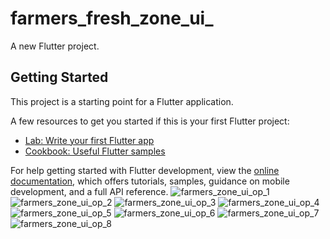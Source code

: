 
# farmers_fresh_zone_ui_

A new Flutter project.

## Getting Started

This project is a starting point for a Flutter application.

A few resources to get you started if this is your first Flutter project:

- [Lab: Write your first Flutter app](https://docs.flutter.dev/get-started/codelab)
- [Cookbook: Useful Flutter samples](https://docs.flutter.dev/cookbook)

For help getting started with Flutter development, view the
[online documentation](https://docs.flutter.dev/), which offers tutorials,
samples, guidance on mobile development, and a full API reference.
![farmers_zone_ui_op_1](https://user-images.githubusercontent.com/113667646/203707005-4388dbdf-8fad-4793-8984-13cae82a49b6.png)
![farmers_zone_ui_op_2](https://user-images.githubusercontent.com/113667646/203707086-2f771e79-97d2-4400-83fe-906fe983e4ff.png)
![farmers_zone_ui_op_3](https://user-images.githubusercontent.com/113667646/203707121-5bd79c32-edef-492c-94e8-1ebb15b3a641.png)
![farmers_zone_ui_op_4](https://user-images.githubusercontent.com/113667646/203707154-58c7d433-2816-4eb1-b273-f129e28bc409.png)
![farmers_zone_ui_op_5](https://user-images.githubusercontent.com/113667646/203707191-2b942078-5bdb-4259-9e17-158f59efb6f3.png)
![farmers_zone_ui_op_6](https://user-images.githubusercontent.com/113667646/203707227-9802d502-07e6-4b69-93c9-cd3ea58bdd1f.png)
![farmers_zone_ui_op_7](https://user-images.githubusercontent.com/113667646/203707257-deb587c2-265c-4170-8905-13b341722f8d.png)
![farmers_zone_ui_op_8](https://user-images.githubusercontent.com/113667646/203707289-9c962cf4-f587-466d-9762-cb76f5766cbd.png)
